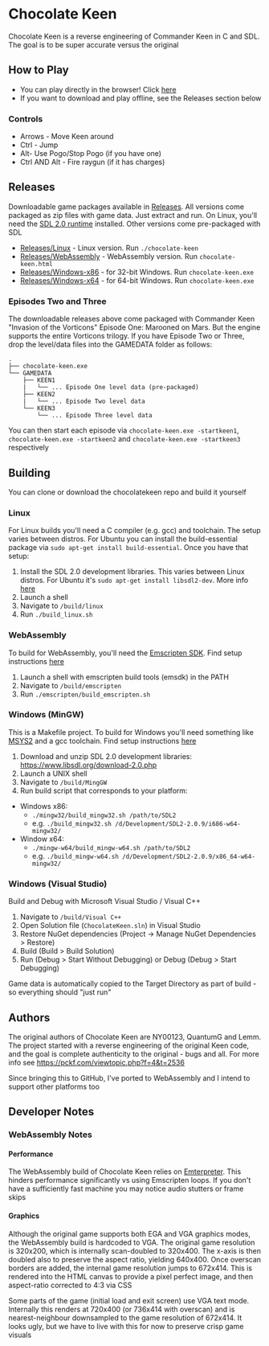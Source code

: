 # Chocolate Keen
Chocolate Keen is a reverse engineering of Commander Keen in C and SDL. The goal is to be super accurate versus the original

## How to Play
* You can play directly in the browser! Click <a href="http://www.jamesfmackenzie.com/chocolatekeen">here</a>
* If you want to download and play offline, see the Releases section below  

### Controls
* Arrows - Move Keen around
* Ctrl - Jump
* Alt- Use Pogo/Stop Pogo (if you have one)
* Ctrl AND Alt - Fire raygun (if it has charges)

## Releases
Downloadable game packages available in <a href="https://github.com/jamesfmackenzie/chocolatekeen/tree/master/Releases">Releases</a>. All versions come packaged as zip files with game data. Just extract and run. On Linux, you'll need the <a href="https://wiki.libsdl.org/Installation#Linux.2FUnix" target="_blank">SDL 2.0 runtime</a> installed. Other versions come pre-packaged with SDL

* <a href="https://github.com/jamesfmackenzie/chocolatekeen/tree/master/Releases/Linux">Releases/Linux</a> - Linux version. Run `./chocolate-keen`
* <a href="https://github.com/jamesfmackenzie/chocolatekeen/tree/master/Releases/WebAssembly">Releases/WebAssembly</a> - WebAssembly version. Run `chocolate-keen.html`
* <a href="https://github.com/jamesfmackenzie/chocolatekeen/tree/master/Releases/Windows-x86">Releases/Windows-x86</a> - for 32-bit Windows. Run `chocolate-keen.exe`
* <a href="https://github.com/jamesfmackenzie/chocolatekeen/tree/master/Releases/Windows-x64">Releases/Windows-x64</a> - for 64-bit Windows. Run `chocolate-keen.exe`

### Episodes Two and Three
The downloadable releases above come packaged with Commander Keen "Invasion of the Vorticons" Episode One: Marooned on Mars. But the engine supports the entire Vorticons trilogy. If you have Episode Two or Three, drop the level/data files into the GAMEDATA folder as follows:

    .
    ├── chocolate-keen.exe
    └── GAMEDATA
        ├── KEEN1
        |   └── ... Episode One level data (pre-packaged)
        ├── KEEN2
        |   └── ... Episode Two level data
        └── KEEN3
            └── ... Episode Three level data
    
You can then start each episode via `chocolate-keen.exe -startkeen1`, `chocolate-keen.exe -startkeen2` and `chocolate-keen.exe -startkeen3` respectively

## Building
You can clone or download the chocolatekeen repo and build it yourself

### Linux
For Linux builds you'll need a C compiler (e.g. gcc) and toolchain. The setup varies between distros. For Ubuntu you can install the build-essential package via `sudo apt-get install build-essential`. Once you have that setup:

1. Install the SDL 2.0 development libraries. This varies between Linux distros. For Ubuntu it's `sudo apt-get install libsdl2-dev`. More info <a href="https://wiki.libsdl.org/Installation#Linux.2FUnix" target="_blank">here</a>
2. Launch a shell
3. Navigate to `/build/linux`
4. Run `./build_linux.sh`

### WebAssembly
To build for WebAssembly, you'll need the <a href="https://github.com/emscripten-core/emsdk" target="_blank">Emscripten SDK</a>. Find setup instructions <a href="https://emscripten.org/docs/getting_started/downloads.html" target="_blank">here</a>

1. Launch a shell with emscripten build tools (emsdk) in the PATH
2. Navigate to `/build/emscripten`
3. Run `./emscripten/build_emscripten.sh`

### Windows (MinGW)
This is a Makefile project. To build for Windows you'll need something like <a href="https://www.msys2.org/" target="_blank">MSYS2</a> and a gcc toolchain. Find setup instructions <a href="https://www.math.ucla.edu/~wotaoyin/windows_coding.html" target="_blank">here</a>

1. Download and unzip SDL 2.0 development libraries: https://www.libsdl.org/download-2.0.php
2. Launch a UNIX shell
3. Navigate to `/build/MingGW`
4. Run build script that corresponds to your platform:
* Windows x86:
  * `./mingw32/build_mingw32.sh /path/to/SDL2`
  * e.g. `./build_mingw32.sh /d/Development/SDL2-2.0.9/i686-w64-mingw32/`
* Window x64:
  * `./mingw-w64/build_mingw-w64.sh /path/to/SDL2`
  * e.g. `./build_mingw-w64.sh /d/Development/SDL2-2.0.9/x86_64-w64-mingw32/`

### Windows (Visual Studio)
Build and Debug with Microsoft Visual Studio / Visual C++

1. Navigate to `/build/Visual C++`
2. Open Solution file (`ChocolateKeen.sln`) in Visual Studio
3. Restore NuGet dependencies (Project -> Manage NuGet Dependencies > Restore)
4. Build (Build > Build Solution)
5. Run (Debug > Start Without Debugging) or Debug (Debug > Start Debugging)

Game data is automatically copied to the Target Directory as part of build - so everything should "just run"

## Authors
The original authors of Chocolate Keen are NY00123, QuantumG and Lemm. The project started with a reverse engineering of the original Keen code, and the goal is complete authenticity to the original - bugs and all. For more info see https://pckf.com/viewtopic.php?f=4&t=2536

Since bringing this to GitHub, I've ported to WebAssembly and I intend to support other platforms too 

## Developer Notes

### WebAssembly Notes

#### Performance
The WebAssembly build of Chocolate Keen relies on <a href="https://github.com/emscripten-core/emscripten/wiki/Emterpreter" target="_blank">Emterpreter</a>. This hinders performance significantly vs using Emscripten loops. If you don't have a sufficiently fast machine you may notice audio stutters or frame skips

#### Graphics
Although the original game supports both EGA and VGA graphics modes, the WebAssembly build is hardcoded to VGA. The original game resolution is 320x200, which is internally scan-doubled to 320x400. The x-axis is then doubled also to preserve the aspect ratio, yielding 640x400. Once overscan borders are added, the internal game resolution jumps to 672x414. This is rendered into the HTML canvas to provide a pixel perfect image, and then aspect-ratio corrected to 4:3 via CSS

Some parts of the game (initial load and exit screen) use VGA text mode. Internally this renders at 720x400 (or 736x414 with overscan) and is nearest-neighbour downsampled to the game resolution of 672x414. It looks ugly, but we have to live with this for now to preserve crisp game visuals
